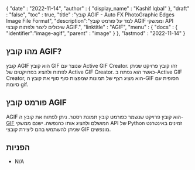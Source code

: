 {
  "date" : "2022-11-14",
  "author" : {
    "display_name" : "Kashif Iqbal"
},
  "draft" : "false",
  "toc" : true,
  "title" :"קובץ AGIF - Auto FX PhotoGraphic Edges Image File Format",
  "description":"למד על פורמט קובץ AGIF וממשקי API שיכולים ליצור ולפתוח קובצי AGIF.",
  "linktitle" : "AGIF",
  "menu" : {
    "docs" : {
      "identifier":"image-agif",
      "parent" : "image"
}
},
  "lastmod" : "2022-11-14"
}

## מהו קובץ AGIF?

קובץ AGIF הוא קובץ GIF שנוצר עם Active GIF Creator. זהו קובץ פרויקט שניתן לפתוח ולהציג בפרויקטים של Active GIF Creator. כאשר הוא נפתח ב-Active GIF Creator, הוא מציג רצף של תמונות שמפצות סוף סוף את קובץ ה-GIF הסופית עם סיומת gif.

## פורמט קובץ AGIF

AGIF הוא קובץ פרויקט שנשמר כפורמט קובץ תמונת רסטר. ניתן לפתוח את קובץ ה-[GIF](/he/image/gif/) המושלם ולהציג אותו כהנפשה. ישנם ממשקי API של Python זמינים באינטרנט שניתן להשתמש בהם ליצירת קובצי GIF מונפשים.

## הפניות

* N/A

